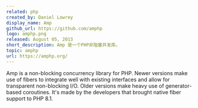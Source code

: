 ```yaml
---
related: php
created_by: Daniel Lowrey
display_name: Amp
github_url: https://github.com/amphp
logo: amphp.png
released: August 05, 2013
short_description: Amp 是一个PHP非阻塞并发库。
topic: amphp
url: https://amphp.org/
---
```

Amp is a non-blocking concurrency library for PHP. Newer versions make use of fibers to integrate well with existing interfaces and allow for transparent non-blocking I/O. Older versions make heavy use of generator-based coroutines. It's made by the developers that brought native fiber support to PHP 8.1.